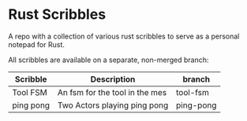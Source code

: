 # Rust Scribbles


A repo with a collection of various rust scribbles to serve as a personal notepad for Rust.

All scribbles are available on a separate, non-merged branch:


| Scribble      | Description                       | branch                           |
|---------------|-----------------------------------|----------------------------------|
| Tool FSM      | An fsm for the tool in the mes    | tool-fsm                         |
| ping pong     | Two Actors playing ping pong      | ping-pong                        |

